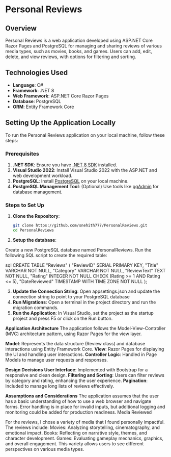 # Personal Reviews

## Overview

Personal Reviews is a web application developed using ASP.NET Core Razor Pages and PostgreSQL for managing and sharing reviews of various media types, such as movies, books, and games. 
Users can add, edit, delete, and view reviews, with options for filtering and sorting.

## Technologies Used

- **Language**: C#
- **Framework**: .NET 8
- **Web Framework**: ASP.NET Core Razor Pages
- **Database**: PostgreSQL
- **ORM**: Entity Framework Core

## Setting Up the Application Locally

To run the Personal Reviews application on your local machine, follow these steps:

### Prerequisites

1. **.NET SDK**: Ensure you have [.NET 8 SDK](https://dotnet.microsoft.com/download/dotnet/8.0) installed.
2. **Visual Studio 2022**: Install Visual Studio 2022 with the ASP.NET and web development workload.
3. **PostgreSQL**: Install [PostgreSQL](https://www.postgresql.org/download/) on your local machine.
4. **PostgreSQL Management Tool**: (Optional) Use tools like [pgAdmin](https://www.pgadmin.org/download/) for database management.

### Steps to Set Up

1. **Clone the Repository**:
   ```bash
   git clone https://github.com/snehith777/PersonalReviews.git
   cd PersonalReviews
2. **Setup the database**:

Create a new PostgreSQL database named PersonalReviews.
Run the following SQL script to create the required table:

sql
CREATE TABLE "Reviews" (
    "ReviewID" SERIAL PRIMARY KEY,
    "Title" VARCHAR NOT NULL,
    "Category" VARCHAR NOT NULL,
    "ReviewText" TEXT NOT NULL,
    "Rating" INTEGER NOT NULL CHECK (Rating >= 1 AND Rating <= 5),
    "DateReviewed" TIMESTAMP WITH TIME ZONE NOT NULL
);

3. **Update the Connection String**:
Open appsettings.json and update the connection string to point to your PostgreSQL database
4. **Run Migrations**:
Open a terminal in the project directory and run the migration commands.
5.  **Run the Application**:
In Visual Studio, set the project as the startup project and press F5 or click on the Run button.

**Application Architecture**
The application follows the Model-View-Controller (MVC) architecture pattern, using Razor Pages for the view layer.

**Model**: 
Represents the data structure (Review class) and database interactions using Entity Framework Core.
**View**: 
Razor Pages for displaying the UI and handling user interactions.
**Controller Logic**: 
Handled in Page Models to manage user requests and responses.

**Design Decisions**
**User Interface**: Implemented with Bootstrap for a responsive and clean design.
**Filtering and Sorting**: Users can filter reviews by category and rating, enhancing the user experience.
**Pagination**: Included to manage long lists of reviews effectively.

**Assumptions and Considerations**
The application assumes that the user has a basic understanding of how to use a web browser and navigate forms.
Error handling is in place for invalid inputs, but additional logging and monitoring could be added for production readiness.
Media Reviewed

For the reviews, I chose a variety of media that I found personally impactful. The reviews include:
Movies: Analyzing storytelling, cinematography, and emotional impact.
Books: Reflecting on narrative style, themes, and character development.
Games: Evaluating gameplay mechanics, graphics, and overall engagement.
This variety allows users to see different perspectives on various media types.
